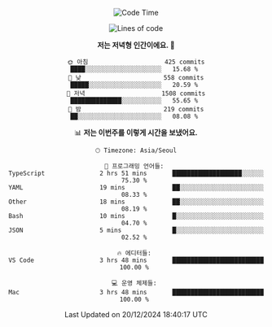 <div align='center'>
 
<!--START_SECTION:waka-->
![Code Time](http://img.shields.io/badge/Code%20Time-4%2C032%20hrs%2048%20mins-blue)

![Lines of code](https://img.shields.io/badge/%EC%A0%80%EB%8A%94%20%EC%97%AC%ED%83%9C%EA%B9%8C%EC%A7%80%20-1.5%20million%20%EC%A4%84%EC%9D%98%20%EC%BD%94%EB%93%9C%EB%A5%BC%20%EC%9E%91%EC%84%B1%ED%96%88%EC%96%B4%EC%9A%94.-blue)

**저는 저녁형 인간이에요. 🦉** 

```text
🌞 아침                     425 commits         ████░░░░░░░░░░░░░░░░░░░░░   15.68 % 
🌆 낮　                     558 commits         █████░░░░░░░░░░░░░░░░░░░░   20.59 % 
🌃 저녁                     1508 commits        ██████████████░░░░░░░░░░░   55.65 % 
🌙 밤　                     219 commits         ██░░░░░░░░░░░░░░░░░░░░░░░   08.08 % 
```


📊 **저는 이번주를 이렇게 시간을 보냈어요.** 

```text
🕑︎ Timezone: Asia/Seoul

💬 프로그래밍 언어들: 
TypeScript               2 hrs 51 mins       ███████████████████░░░░░░   75.30 % 
YAML                     19 mins             ██░░░░░░░░░░░░░░░░░░░░░░░   08.33 % 
Other                    18 mins             ██░░░░░░░░░░░░░░░░░░░░░░░   08.19 % 
Bash                     10 mins             █░░░░░░░░░░░░░░░░░░░░░░░░   04.70 % 
JSON                     5 mins              █░░░░░░░░░░░░░░░░░░░░░░░░   02.52 % 

🔥 에디터들: 
VS Code                  3 hrs 48 mins       █████████████████████████   100.00 % 

💻 운영 체제들: 
Mac                      3 hrs 48 mins       █████████████████████████   100.00 % 
```


 Last Updated on 20/12/2024 18:40:17 UTC
<!--END_SECTION:waka-->
 </div>
<!---
Emewjin/Emewjin is a ✨ special ✨ repository because its `README.md` (this file) appears on your GitHub profile.
You can click the Preview link to take a look at your changes.
--->
